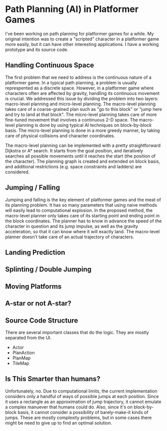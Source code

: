 Path Planning (AI) in Platformer Games
======================================

I've been working on path planning for platformer games for a
while. My original intention was to create a "scripted" character in a
platformer game more easily, but it can have other interesting
applications. I have a working prototype and its source code.


Handling Continuous Space
-------------------------

The first problem that we need to address is the continuous nature of
a platformer game. In a typical path planning, a problem is usually
represpented as a discrete space. However, in a platformer game where
characters often are affected by gravity, handling its continuous
movement is crucial. We addressed this issue by dividing the problem
into two layers: macro-level planning and micro-level planning. The
macro-level planning takes care of a coarse-grained plan such as "go
to this block" or "jump here and try to land at that block". The
micro-level planning takes care of more fine-tuned movement that
involves a continuous 2-D space. The macro-level planning is done by
using typical AI techniques on block-by-block basis. The micro-level
planning is done in a more greedy manner, by taking care of physical
collisions and character coordinates.

The macro-level planning can be implemented with a pretty
straightforward Dijkstra or A* search. It starts from the goal 
position, and iteratively searches all possible movements
until it reaches the start (the position of the character).
The planning graph is created and extended on block basis, 
and additional restrictions (e.g. space constraints and ladders)
are considered.


Jumping / Falling
-----------------

Jumping and falling is the key element of platformer games and the
meat of its planning problem. It has so many parameters that using
naive methods will easily lead to computational explosion. In the
proposed method, the macro-level planner only takes care of its
starting point and ending point in the block coordinates. The planner
has to know in advance the speed of the character in question and its
jump impulse, as well as the gravity acceleration, so that it can know
where it will exactly land. The macro-level planner doesn't take care
of an actual trajectory of characters.


Landing Prediction
------------------

Splinting / Double Jumping
--------------------------

Moving Platforms
----------------

A-star or not A-star?
---------------------

Source Code Structure
---------------------

There are several important classes that do the logic.
They are mostly separated from the UI.

 * Actor
 * PlanAction
 * PlanMap
 * TileMap

Is This Smarter than humans?
----------------------------

Unfortunately, no.  Due to computational limits, the current
implementation considers only a handful of ways of possible jumps at
each position. Since it uses a rectangle as an approximation of jump
trajectory, it cannot emulate a complex manuever that humans could
do. Also, since it's on block-by-block basis, it cannot consider a
possibility of barely-make-it kinds of jumps. These are mostly
complexity problems, but in some cases there might be need to give up
to find an optimal solution.

